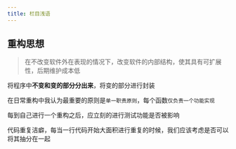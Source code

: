 ```yaml
---
title: 栏目浅语
---
```


## 重构思想

> 在不改变软件外在表现的情况下，改变软件的内部结构，使其具有可扩展性，后期维护成本低

将程序中**不变和变的部分分出来**，将变的部分进行封装

在日常重构中我认为最重要的原则是`单一职责原则`，每个函数`仅负责一个功能实现`

每到自己进行一个重构之后，应立刻的进行测试功能是否被影响

代码重复洁癖，每当一行代码开始大面积进行重复的时候，我们应该考虑是否可以将其抽分在一起
